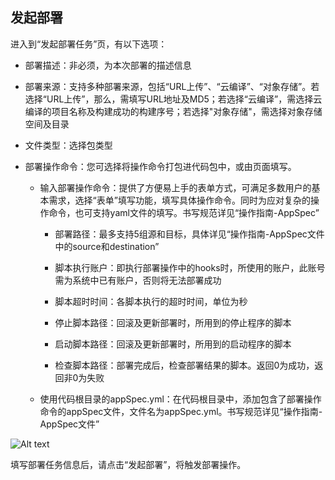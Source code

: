 ## 发起部署

进入到“发起部署任务”页，有以下选项：

- 部署描述：非必须，为本次部署的描述信息
- 部署来源：支持多种部署来源，包括“URL上传”、“云编译”、“对象存储”。若选择“URL上传”，那么，需填写URL地址及MD5；若选择“云编译”，需选择云编译的项目名称及构建成功的构建序号；若选择"对象存储"，需选择对象存储空间及目录
- 文件类型：选择包类型
- 部署操作命令：您可选择将操作命令打包进代码包中，或由页面填写。

   - 输入部署操作命令：提供了方便易上手的表单方式，可满足多数用户的基本需求，选择“表单”填写功能，填写具体操作命令。同时为应对复杂的操作命令，也可支持yaml文件的填写。书写规范详见“操作指南-AppSpec”
  
      - 部署路径：最多支持5组源和目标，具体详见“操作指南-AppSpec文件中的source和destination”
     
      - 脚本执行账户：即执行部署操作中的hooks时，所使用的账户，此账号需为系统中已有账户，否则将无法部署成功
     
      - 脚本超时时间：各脚本执行的超时时间，单位为秒
     
      - 停止脚本路径：回滚及更新部署时，所用到的停止程序的脚本
     
      - 启动脚本路径：回滚及更新部署时，所用到的启动程序的脚本
     
      - 检查脚本路径：部署完成后，检查部署结果的脚本。返回0为成功，返回非0为失败
     
   - 使用代码根目录的appSpec.yml：在代码根目录中，添加包含了部署操作命令的appSpec文件，文件名为appSpec.yml。书写规范详见“操作指南-AppSpec文件”

![Alt text](https://github.com/jdcloudcom/cn/blob/codedeploy/image/CodeDeploy/operation19.png)


填写部署任务信息后，请点击“发起部署”，将触发部署操作。
